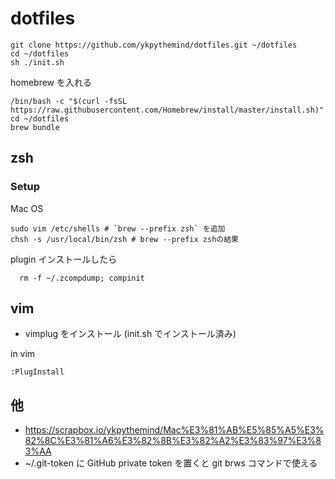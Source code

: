 # dotfiles

```
git clone https://github.com/ykpythemind/dotfiles.git ~/dotfiles
cd ~/dotfiles
sh ./init.sh
```

homebrew を入れる

```
/bin/bash -c "$(curl -fsSL https://raw.githubusercontent.com/Homebrew/install/master/install.sh)"
cd ~/dotfiles
brew bundle
```

## zsh

### Setup

Mac OS

```
sudo vim /etc/shells # `brew --prefix zsh` を追加
chsh -s /usr/local/bin/zsh # brew --prefix zshの結果
```

plugin インストールしたら

```
  rm -f ~/.zcompdump; compinit
```

## vim

- vimplug をインストール (init.sh でインストール済み)

in vim

```
:PlugInstall
```


## 他

- https://scrapbox.io/ykpythemind/Mac%E3%81%AB%E5%85%A5%E3%82%8C%E3%81%A6%E3%82%8B%E3%82%A2%E3%83%97%E3%83%AA
- ~/.git-token に GitHub private token を置くと git brws コマンドで使える
